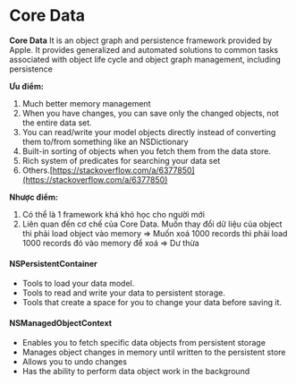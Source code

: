 # Core Data

**Core Data** It is an object graph and persistence framework provided by Apple. It provides generalized and automated solutions to common tasks associated with object life cycle and object graph management, including persistence

**Ưu điểm:**

1. Much better memory management
2. When you have changes, you can save only the changed objects, not the entire data set.
3. You can read/write your model objects directly instead of converting them to/from something like an NSDictionary
4. Built-in sorting of objects when you fetch them from the data store.
5. Rich system of predicates for searching your data set
6. Others.[https://stackoverflow.com/a/6377850](https://stackoverflow.com/a/6377850)

**Nhược điểm:**

1. Có thể là 1 framework khá khó học cho người mới
2. Liên quan đến cơ chế của Core Data. Muốn thay đổi dữ liệu của object thì phải load object vào memory ⇒ Muốn xoá 1000 records thì phải load 1000 records đó vào memory để xoá ⇒ Dư thừa

#### NSPersistentContainer

* Tools to load your data model.
* Tools to read and write your data to persistent storage.
* Tools that create a space for you to change your data before saving it.

#### NSManagedObjectContext

* Enables you to fetch specific data objects from persistent storage
* Manages object changes in memory until written to the persistent store
* Allows you to undo changes
* Has the ability to perform data object work in the background
